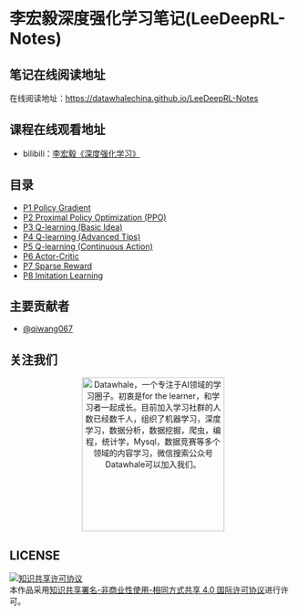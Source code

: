 # 李宏毅深度强化学习笔记(LeeDeepRL-Notes)


## 笔记在线阅读地址
在线阅读地址：https://datawhalechina.github.io/LeeDeepRL-Notes

## 课程在线观看地址
- bilibili：[李宏毅《深度强化学习》](https://www.bilibili.com/video/BV1MW411w79n)

## 目录
- [P1 Policy Gradient](https://datawhalechina.github.io/leedeeprl-notes/#/chapter1/chapter1)
- [P2 Proximal Policy Optimization (PPO)](https://datawhalechina.github.io/leedeeprl-notes/#/chapter2/chapter2)
- [P3 Q-learning (Basic Idea)](https://datawhalechina.github.io/leedeeprl-notes/#/chapter3/chapter3)
- [P4 Q-learning (Advanced Tips)](https://datawhalechina.github.io/leedeeprl-notes/#/chapter4/chapter4)
- [P5 Q-learning (Continuous Action)](https://datawhalechina.github.io/leedeeprl-notes/#/chapter5/chapter5)
- [P6 Actor-Critic](https://datawhalechina.github.io/leedeeprl-notes/#/chapter6/chapter6)
- [P7 Sparse Reward](https://datawhalechina.github.io/leedeeprl-notes/#/chapter7/chapter7)
- [P8 Imitation Learning](https://datawhalechina.github.io/leedeeprl-notes/#/chapter8/chapter8)
## 主要贡献者

- [@qiwang067](https://github.com/qiwang067)

## 关注我们

<div align=center><img src="https://raw.githubusercontent.com/datawhalechina/pumpkin-book/master/res/qrcode.jpeg" width = "250" height = "270" alt="Datawhale，一个专注于AI领域的学习圈子。初衷是for the learner，和学习者一起成长。目前加入学习社群的人数已经数千人，组织了机器学习，深度学习，数据分析，数据挖掘，爬虫，编程，统计学，Mysql，数据竞赛等多个领域的内容学习，微信搜索公众号Datawhale可以加入我们。"></div>

## LICENSE
<a rel="license" href="http://creativecommons.org/licenses/by-nc-sa/4.0/"><img alt="知识共享许可协议" style="border-width:0" src="https://i.creativecommons.org/l/by-nc-sa/4.0/88x31.png" /></a><br />本作品采用<a rel="license" href="http://creativecommons.org/licenses/by-nc-sa/4.0/">知识共享署名-非商业性使用-相同方式共享 4.0 国际许可协议</a>进行许可。

